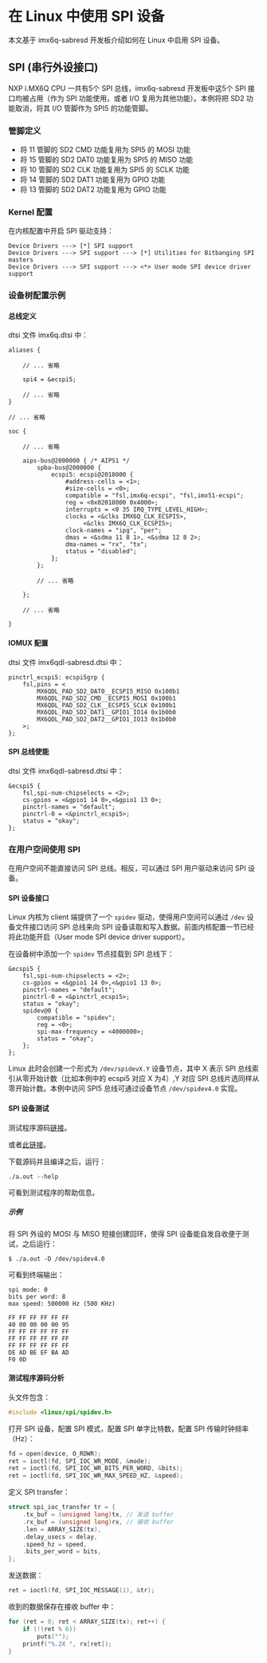 
# 在 Linux 中使用 SPI 设备

本文基于 imx6q-sabresd 开发板介绍如何在 Linux 中启用 SPI 设备。

## SPI (串行外设接口)

NXP i.MX6Q CPU 一共有5个 SPI 总线，imx6q-sabresd 开发板中这5个 SPI 接口均被占用（作为 SPI 功能使用，或者 I/O 复用为其他功能）。本例将把 SD2 功能取消，将其 I/O 管脚作为 SPI5 的功能管脚。

### 管脚定义

* 将 11 管脚的 SD2 CMD 功能复用为 SPI5 的 MOSI 功能
* 将 15 管脚的 SD2 DAT0 功能复用为 SPI5 的 MISO 功能
* 将 10 管脚的 SD2 CLK 功能复用为 SPI5 的 SCLK 功能
* 将 14 管脚的 SD2 DAT1 功能复用为 GPIO 功能
* 将 13 管脚的 SD2 DAT2 功能复用为 GPIO 功能

### Kernel 配置

在内核配置中开启 SPI 驱动支持：

```
Device Drivers ---> [*] SPI support
Device Drivers ---> SPI support ---> [*] Utilities for Bitbanging SPI masters
Device Drivers ---> SPI support ---> <*> User mode SPI device driver support
```

### 设备树配置示例

#### 总线定义

dtsi 文件 imx6q.dtsi 中：

```
aliases {

    // ... 省略

    spi4 = &ecspi5;

    // ... 省略
}

// ... 省略

soc {

    // ... 省略

	aips-bus@2000000 { /* AIPS1 */
		spba-bus@2000000 {
			ecspi5: ecspi@2018000 {
				#address-cells = <1>;
				#size-cells = <0>;
				compatible = "fsl,imx6q-ecspi", "fsl,imx51-ecspi";
				reg = <0x02018000 0x4000>;
				interrupts = <0 35 IRQ_TYPE_LEVEL_HIGH>;
				clocks = <&clks IMX6Q_CLK_ECSPI5>,
					 <&clks IMX6Q_CLK_ECSPI5>;
				clock-names = "ipg", "per";
				dmas = <&sdma 11 8 1>, <&sdma 12 8 2>;
				dma-names = "rx", "tx";
				status = "disabled";
			};
		};

        // ... 省略

	};

    // ... 省略

}

```

#### IOMUX 配置

dtsi 文件 imx6qdl-sabresd.dtsi 中：

```
pinctrl_ecspi5: ecspi5grp {
	fsl,pins = <
		MX6QDL_PAD_SD2_DAT0__ECSPI5_MISO 0x100b1
		MX6QDL_PAD_SD2_CMD__ECSPI5_MOSI	0x100b1
		MX6QDL_PAD_SD2_CLK__ECSPI5_SCLK 0x100b1
		MX6QDL_PAD_SD2_DAT1__GPIO1_IO14	0x1b0b0
		MX6QDL_PAD_SD2_DAT2__GPIO1_IO13	0x1b0b0
	>;
};
```

#### SPI 总线使能

dtsi 文件 imx6qdl-sabresd.dtsi 中：

```
&ecspi5 {
	fsl,spi-num-chipselects = <2>;
	cs-gpios = <&gpio1 14 0>,<&gpio1 13 0>;
	pinctrl-names = "default";
	pinctrl-0 = <&pinctrl_ecspi5>;
	status = "okay";
};
```

### 在用户空间使用 SPI

在用户空间不能直接访问 SPI 总线。相反，可以通过 SPI 用户驱动来访问 SPI 设备。

#### SPI 设备接口

Linux 内核为 client 端提供了一个 `spidev` 驱动，使得用户空间可以通过 `/dev` 设备文件接口访问 SPI 总线来向 SPI 设备读取和写入数据。前面内核配置一节已经将此功能开启（User mode SPI device driver support）。

在设备树中添加一个 `spidev` 节点挂载到 SPI 总线下：

```
&ecspi5 {
	fsl,spi-num-chipselects = <2>;
	cs-gpios = <&gpio1 14 0>,<&gpio1 13 0>;
	pinctrl-names = "default";
	pinctrl-0 = <&pinctrl_ecspi5>;
	status = "okay";
	spidev@0 {
		compatible = "spidev";
		reg = <0>;
		spi-max-frequency = <4000000>;
		status = "okay";
	};
};
```

Linux 此时会创建一个形式为 `/dev/spidevX.Y` 设备节点，其中 X 表示 SPI 总线索引从零开始计数（比如本例中的 ecspi5 对应 X 为4）,Y 对应 SPI 总线片选同样从零开始计数。本例中访问 SPI5 总线可通过设备节点 `/dev/spidev4.0` 实现。

#### SPI 设备测试

测试程序源码[链接](https://raw.githubusercontent.com/raspberrypi/linux/rpi-3.10.y/Documentation/spi/spidev_test.c)。

或者[此链接]()。

下载源码并且编译之后，运行：

```shell
./a.out --help
```

可看到测试程序的帮助信息。

##### 示例

将 SPI 外设的 MOSI 与 MISO 短接创建回环，使得 SPI 设备能自发自收便于测试，之后运行：

```shell
$ ./a.out -D /dev/spidev4.0
```

可看到终端输出：

```shell
spi mode: 0
bits per word: 8
max speed: 500000 Hz (500 KHz)
 
FF FF FF FF FF FF
40 00 00 00 00 95
FF FF FF FF FF FF
FF FF FF FF FF FF
FF FF FF FF FF FF
DE AD BE EF BA AD
F0 0D
```

#### 测试程序源码分析

头文件包含：

```c
#include <linux/spi/spidev.h>
```

打开 SPI 设备，配置 SPI 模式，配置 SPI 单字比特数，配置 SPI 传输时钟频率（Hz）：

```c
fd = open(device, O_RDWR);
ret = ioctl(fd, SPI_IOC_WR_MODE, &mode);
ret = ioctl(fd, SPI_IOC_WR_BITS_PER_WORD, &bits);
ret = ioctl(fd, SPI_IOC_WR_MAX_SPEED_HZ, &speed);
```

定义 SPI transfer：

```c
struct spi_ioc_transfer tr = {
	.tx_buf = (unsigned long)tx, // 发送 buffer
	.rx_buf = (unsigned long)rx, // 接收 buffer
	.len = ARRAY_SIZE(tx),
	.delay_usecs = delay,
	.speed_hz = speed,
	.bits_per_word = bits,
};
```

发送数据：

```c
ret = ioctl(fd, SPI_IOC_MESSAGE(1), &tr);
```

收到的数据保存在接收 buffer 中：

```c
for (ret = 0; ret < ARRAY_SIZE(tx); ret++) {
	if (!(ret % 6))
		puts("");
	printf("%.2X ", rx[ret]);
}
```

